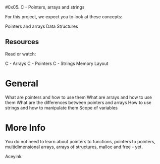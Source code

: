 #0x05. C - Pointers, arrays and strings

For this project, we expect you to look at these concepts:

Pointers and arrays
Data Structures
 
## Resources
Read or watch:

C - Arrays
C - Pointers
C - Strings
Memory Layout

# General
What are pointers and how to use them
What are arrays and how to use them
What are the differences between pointers and arrays
How to use strings and how to manipulate them
Scope of variables


# More Info
You do not need to learn about pointers to functions, pointers to pointers, multidimensional arrays, arrays of structures, malloc and free - yet.

Aceyink

